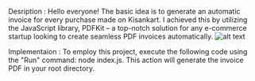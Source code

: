 Desription :
Hello everyone! The basic idea is to generate an automatic invoice for every purchase made on Kisankart. I achieved this by utilizing the JavaScript library, PDFKit – a top-notch solution for any e-commerce startup looking to create seamless PDF invoices automatically.
![alt text](image.png)

Implementaion :
To employ this project, execute the following code using the "Run" command: node index.js. This action will generate the invoice PDF in your root directory.
